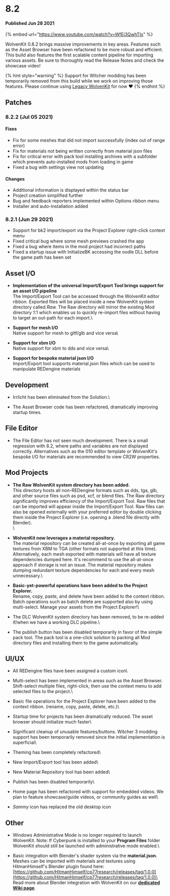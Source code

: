 # 8.2

#### Published Jun 28 2021

{% embed url="https://www.youtube.com/watch?v=WfEi3QwhTIs" %}

WolvenKit 0.8.2 brings massive improvements in key areas. Features such as the Asset Browser have been refactored to be more robust and efficient. This build also features the first scalable content pipeline for importing various assets. Be sure to thoroughly read the Release Notes and check the showcase video!

{% hint style="warning" %}
Support for Witcher modding has been temporarily removed from this build while we work on improving those features. Please continue using [Legacy WolvenKit](legacy.md) for now ❤️
{% endhint %}

## Patches

### 8.2.2 (Jul 05 2021)

#### Fixes

* Fix for some meshes that did not import successfully (index out of range error)
* Fix for materials not being written correctly from material json files
* Fix for critical error with pack tool installing archives with a subfolder which prevents auto-installed mods from loading in game
* Fixed a bug with settings view not updating

#### Changes

* Additional information is displayed within the status bar
* Project creation simplified further
* Bug and feedback reporters implemented within Options ribbon menu
* Installer and auto-installation added

### 8.2.1 (Jun 29 2021)

* Support for bk2 import/export via the Project Explorer right-click context menu
* Fixed critical bug where some mesh previews crashed the app
* Fixed a bug where items in the mod project had incorrect paths
* Fixed a startup issue with InitializeBK accessing the oodle DLL before the game path has been set

## Asset I/O

* **Implementation of the universal Import/Export Tool brings support for an asset I/O pipeline**\
  The Import/Export Tool can be accessed through the WolvenKit editor ribbon. Exported files will be placed inside a new WolvenKit system directory called _Raw._ The Raw directory will mirror the existing Mod directory 1:1 which enables us to quickly re-import files without having to target an out-path for each import.\

* **Support for mesh I/O**\
  Native support for mesh to gltf/glb and vice versa\

* **Support for xbm I/O**\
  Native support for xbm to dds and vice versa\

* **Support for bespoke material json I/O**\
  Import/Export tool supports material.json files which can be used to manipulate REDengine materials&#x20;

## Development

* Irrlicht has been eliminated from the Solution.\

* The Asset Browser code has been refactored, dramatically improving startup times.

## File Editor

* The File Editor has not seen much development. There is a small regression with 8.2, where paths and variables are not displayed correctly. Alternatives such as the 010 editor template or WolvenKit's bespoke I/O for materials are recommended to view CR2W properties.

## Mod Projects

* **The Raw WolvenKit system directory has been added.**\
  This directory hosts all non-REDengine formats such as dds, tga, glb, and other source files such as psd, xcf, or blend files. The Raw directory significantly improves efficiency of the Import/Export Tool. Raw files that can be imported will appear inside the Import/Export Tool. Raw files can also be opened externally with your preferred editor by double clicking them inside the Project Explorer (i.e. opening a .blend file directly with Blender).\
  \

* **WolvenKit now leverages a material repository.**\
  The material repository can be created all-at-once by exporting all game textures from XBM to TGA (other formats not supported at this time). Alternatively, each mesh exported with materials will have all texture dependencies dumped here. It's recommend to use the all-at-once approach if storage is not an issue. The material repository makes dumping redundant texture dependencies for each and every mesh unnecessary.\

* **Basic-yet-powerful operations have been added to the Project Explorer.**\
  Rename, copy, paste, and delete have been added to the context ribbon. Batch operations such as batch delete are supported also by using multi-select. Manage your assets from the Project Explorer!\

* The DLC WolvenKit system directory has been removed, to be re-added if/when we have a working DLC pipeline.\

* The publish button has been disabled temporarily in favor of the simple pack tool. The pack tool is a one-click solution to packing all Mod directory files and installing them to the game automatically.

## UI/UX

* All REDengine files have been assigned a custom icon\

* Multi-select has been implemented in areas such as the Asset Browser. Shift-select multiple files, right-click, then use the context menu to add selected files to the project.\

* Basic file operations for the Project Explorer have been added to the context ribbon. (rename, copy, paste, delete, etc.)\

* Startup time for projects has been dramatically reduced. The asset browser should initialize much faster\

* Significant cleanup of unusable features/buttons. Witcher 3 modding support has been temporarily removed since the initial implementation is superficial\

* Theming has been completely refactored\

* New Import/Export tool has been added\

* New Material Repository tool has been added\

* Publish has been disabled temporarily\

* Home page has been refactored with support for embedded videos. We plan to feature showcase/guide videos, or community guides as well\

* _Sammy_ icon has replaced the old desktop icon

## Other

* Windows Administrative Mode is no longer required to launch WolvenKit. Note: If Cyberpunk is installed to your **Program Files** folder WolvenKit should still be launched with administrative mode enabled.\

* Basic integration with Blender's shader system via the **material.json**. Meshes can be imported with materials and textures using HitmanHimself's Blender plugin found here:\
  [https://github.com/HitmanHimself/cp77research/releases/tag/1.0.0](https://github.com/HitmanHimself/cp77research/releases/tag/1.0.0)\
  \
  Read more about Blender integration with WolvenKit on our [**dedicated Wiki page**](../../wolvenkit-app/editor/import-export/blender-integration.md).
